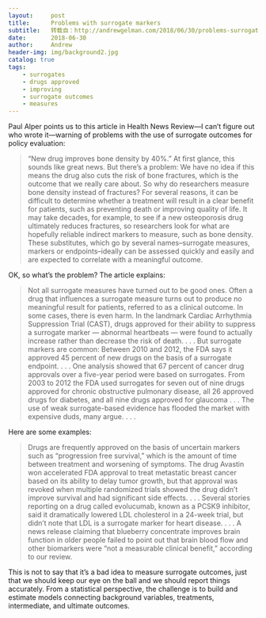 ```yaml
---
layout:     post
title:      Problems with surrogate markers
subtitle:   转载自：http://andrewgelman.com/2018/06/30/problems-surrogate-markers/
date:       2018-06-30
author:     Andrew
header-img: img/background2.jpg
catalog: true
tags:
    - surrogates
    - drugs approved
    - improving
    - surrogate outcomes
    - measures
---
```




Paul Alper points us to this article in Health News Review—I can’t figure out who wrote it—warning of problems with the use of surrogate outcomes for policy evaluation:

> “New drug improves bone density by 40%.”
At first glance, this sounds like great news. But there’s a problem: We have no idea if this means the drug also cuts the risk of bone fractures, which is the outcome that we really care about.
So why do researchers measure bone density instead of fractures? For several reasons, it can be difficult to determine whether a treatment will result in a clear benefit for patients, such as preventing death or improving quality of life. It may take decades, for example, to see if a new osteoporosis drug ultimately reduces fractures, so researchers look for what are hopefully reliable indirect markers to measure, such as bone density.
These substitutes, which go by several names–surrogate measures, markers or endpoints–ideally can be assessed quickly and easily and are expected to correlate with a meaningful outcome.

OK, so what’s the problem? The article explains:

> Not all surrogate measures have turned out to be good ones. Often a drug that influences a surrogate measure turns out to produce no meaningful result for patients, referred to as a clinical outcome.
In some cases, there is even harm. In the landmark Cardiac Arrhythmia Suppression Trial (CAST), drugs approved for their ability to suppress a surrogate marker — abnormal heartbeats — were found to actually increase rather than decrease the risk of death. . . .
But surrogate markers are common: Between 2010 and 2012, the FDA says it approved 45 percent of new drugs on the basis of a surrogate endpoint. . . . One analysis showed that 67 percent of cancer drug approvals over a five-year period were based on surrogates. From 2003 to 2012 the FDA used surrogates for seven out of nine drugs approved for chronic obstructive pulmonary disease, all 26 approved drugs for diabetes, and all nine drugs approved for glaucoma . . .
The use of weak surrogate-based evidence has flooded the market with expensive duds, many argue. . . .

Here are some examples:

> Drugs are frequently approved on the basis of uncertain markers such as “progression free survival,” which is the amount of time between treatment and worsening of symptoms. The drug Avastin won accelerated FDA approval to treat metastatic breast cancer based on its ability to delay tumor growth, but that approval was revoked when multiple randomized trials showed the drug didn’t improve survival and had significant side effects. . . .
Several stories reporting on a drug called evolucumab, known as a PCSK9 inhibitor, said it dramatically lowered LDL cholesterol in a 24-week trial, but didn’t note that LDL is a surrogate marker for heart disease. . . .
A news release claiming that blueberry concentrate improves brain function in older people failed to point out that brain blood flow and other biomarkers were “not a measurable clinical benefit,” according to our review.

This is not to say that it’s a bad idea to measure surrogate outcomes, just that we should keep our eye on the ball and we should report things accurately. From a statistical perspective, the challenge is to build and estimate models connecting background variables, treatments, intermediate, and ultimate outcomes.


